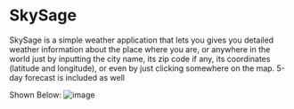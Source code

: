 # **SkySage**

SkySage is a simple weather application that lets you gives you detailed weather information about the place where you are, or anywhere in the world just by inputting the city name, its zip code if any, its coordinates (latitude and longitude), or even by just clicking somewhere on the map.
5-day forecast is included as well

Shown Below:
![image](https://github.com/Kero562/SkySage/assets/70548510/71460266-e2b9-4ac7-83c9-ade03af9b543)

